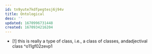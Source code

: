 ```yaml
---
id: tn9yute7kdfpegtesj6j94v
title: Ontological
desc: ''
updated: 1670996731448
created: 1670934216204
---
```


- [!] this is really a type of class, i.e., a class of classes, andadjectival class ^o11gf02zevp1